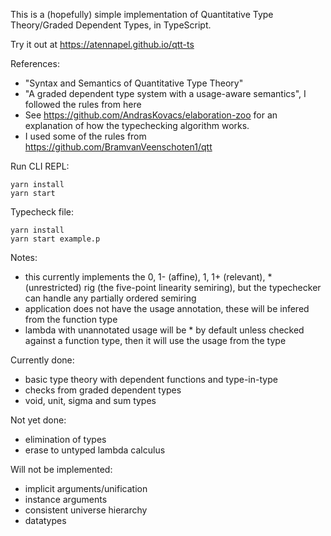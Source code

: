 This is a (hopefully) simple implementation of Quantitative Type Theory/Graded Dependent Types, in TypeScript.

Try it out at https://atennapel.github.io/qtt-ts

References:
- "Syntax and Semantics of Quantitative Type Theory"
- "A graded dependent type system with a usage-aware semantics", I followed the rules from here
- See https://github.com/AndrasKovacs/elaboration-zoo for an explanation of how the typechecking algorithm works.
- I used some of the rules from https://github.com/BramvanVeenschoten1/qtt

Run CLI REPL:
```
yarn install
yarn start
```

Typecheck file:
```
yarn install
yarn start example.p
```

Notes:
- this currently implements the 0, 1- (affine), 1, 1+ (relevant), * (unrestricted) rig (the five-point linearity semiring), but the typechecker can handle any partially ordered semiring
- application does not have the usage annotation, these will be infered from the function type
- lambda with unannotated usage will be * by default unless checked against a function type, then it will use the usage from the type

Currently done:
- basic type theory with dependent functions and type-in-type
- checks from graded dependent types
- void, unit, sigma and sum types

Not yet done:
- elimination of types
- erase to untyped lambda calculus

Will not be implemented:
- implicit arguments/unification
- instance arguments
- consistent universe hierarchy
- datatypes
